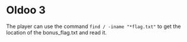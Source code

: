 # Oldoo 3

The player can use the command `find / -iname "*flag.txt"` to get the location of the bonus_flag.txt and read it.
